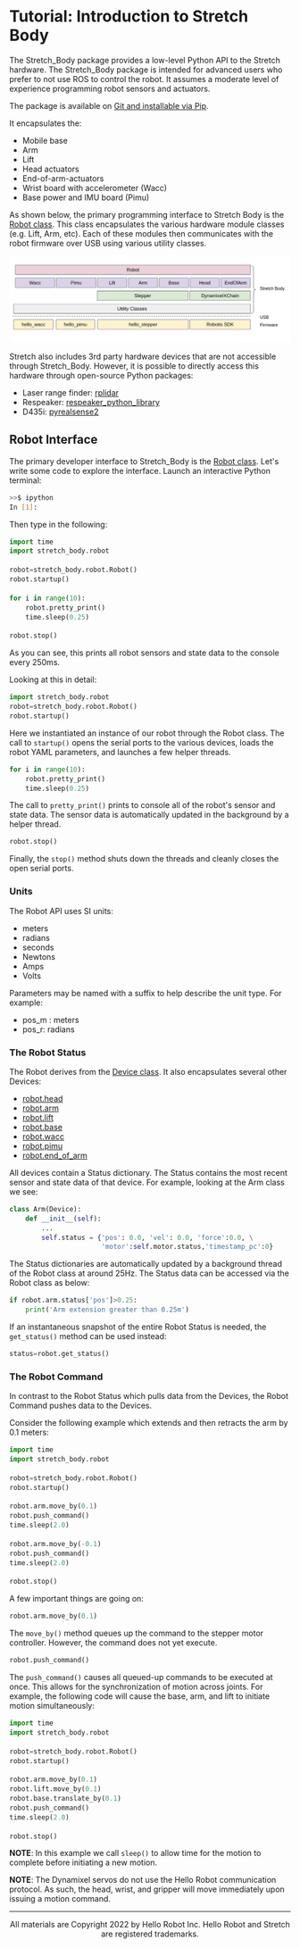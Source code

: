 # Tutorial: Introduction to Stretch Body
The Stretch_Body package provides a low-level Python API to the Stretch hardware.  The Stretch_Body package is intended for advanced users who prefer to not use ROS to control the robot. It assumes a moderate level of experience programming robot sensors and actuators.

The package is available on [Git and installable via Pip](https://github.com/hello-robot/stretch_body).

It encapsulates the:

* Mobile base 
* Arm 
* Lift 
* Head actuators
* End-of-arm-actuators
* Wrist board with accelerometer (Wacc)
* Base power and IMU board (Pimu)

As shown below, the primary programming interface to Stretch Body is the [Robot class](https://github.com/hello-robot/stretch_body/blob/master/body/stretch_body/robot.py). This class encapsulates the various hardware module classes  (e.g. Lift, Arm, etc). Each of these modules then communicates with the robot firmware over USB using various utility classes.

![alt_text](images/stretch_body_overview.png "image_tooltip")

Stretch also includes 3rd party hardware devices that are not accessible through Stretch_Body. However, it is possible to directly access this hardware through open-source Python packages:

* Laser range finder:  [rplidar](https://github.com/SkoltechRobotics/rplidar)
* Respeaker: [respeaker_python_library](https://github.com/respeaker/respeaker_python_library)
* D435i: [pyrealsense2](https://pypi.org/project/pyrealsense2/)


## Robot Interface

The primary developer interface to  Stretch_Body is the [Robot class](https://github.com/hello-robot/stretch_body/blob/master/body/stretch_body/robot.py).  Let's write some code to explore the interface. Launch an interactive Python terminal:

```bash
>>$ ipython
In [1]: 
```

Then type in the following:

```python linenums="1"
import time
import stretch_body.robot

robot=stretch_body.robot.Robot()
robot.startup()

for i in range(10):
	robot.pretty_print()
	time.sleep(0.25)
	
robot.stop()

```

As you can see, this prints all robot sensors and state data to the console every 250ms. 



Looking at this in detail:

```python linenums="4"
import stretch_body.robot
robot=stretch_body.robot.Robot()
robot.startup()
```

Here we instantiated an instance of our robot through the Robot class. The call to `startup()` opens the serial ports to the various devices, loads the robot YAML parameters, and launches a few helper threads.

```python linenums="7"
for i in range(10):
	robot.pretty_print()
	time.sleep(0.25)
```

The call to `pretty_print()` prints to console all of the robot's sensor and state data. The sensor data is automatically updated in the background by a helper thread.

```python linenums="11"
robot.stop()
```

Finally, the `stop()` method shuts down the threads and cleanly closes the open serial ports.

### Units

The Robot API uses SI units:

* meters
* radians
* seconds
* Newtons
* Amps
* Volts

Parameters may be named with a suffix to help describe the unit type. For example:

* pos_m : meters
* pos_r: radians

### The Robot Status

The Robot derives from the [Device class](https://github.com/hello-robot/stretch_body/blob/master/body/stretch_body/device.py). It also encapsulates several other Devices:

* [robot.head](https://github.com/hello-robot/stretch_body/blob/master/body/stretch_body/head.py)
* [robot.arm](https://github.com/hello-robot/stretch_body/blob/master/body/stretch_body/arm.py)
* [robot.lift](https://github.com/hello-robot/stretch_body/blob/master/body/stretch_body/lift.py)
* [robot.base](https://github.com/hello-robot/stretch_body/blob/master/body/stretch_body/base.py)
* [robot.wacc](https://github.com/hello-robot/stretch_body/blob/master/body/stretch_body/wacc.py)
* [robot.pimu](https://github.com/hello-robot/stretch_body/blob/master/body/stretch_body/pimu.py)
* [robot.end_of_arm](https://github.com/hello-robot/stretch_body/blob/master/body/stretch_body/end_of_arm.py)

All devices contain a Status dictionary. The Status contains the most recent sensor and state data of that device. For example, looking at the Arm class we see:

```python
class Arm(Device):
    def __init__(self):
        ...
		self.status = {'pos': 0.0, 'vel': 0.0, 'force':0.0, \
                       'motor':self.motor.status,'timestamp_pc':0}
```

The Status dictionaries are automatically updated by a background thread of the Robot class at around 25Hz. The Status data can be accessed via the Robot class as below:

```python
if robot.arm.status['pos']>0.25:
    print('Arm extension greater than 0.25m')
```

If an instantaneous snapshot of the entire Robot Status is needed, the `get_status()` method can be used instead:

```python
status=robot.get_status()
```

### The Robot Command

In contrast to the Robot Status which pulls data from the Devices, the Robot Command pushes data to the Devices.

Consider the following example which extends and then retracts the arm by 0.1 meters:

```python linenums="1"
import time
import stretch_body.robot

robot=stretch_body.robot.Robot()
robot.startup()

robot.arm.move_by(0.1)
robot.push_command()
time.sleep(2.0) 

robot.arm.move_by(-0.1)
robot.push_command()
time.sleep(2.0)
	
robot.stop()
```

A few important things are going on:

```python linenums="7"
robot.arm.move_by(0.1)
```

The `move_by()` method queues up the command to the stepper motor controller. However, the command does not yet execute.

```python linenums="8"
robot.push_command()
```

The `push_command()` causes all queued-up commands to be executed at once. This allows for the synchronization of motion across joints. For example, the following code will cause the base, arm, and lift to initiate motion simultaneously:

```python linenums="1"
import time
import stretch_body.robot

robot=stretch_body.robot.Robot()
robot.startup()

robot.arm.move_by(0.1)
robot.lift.move_by(0.1)
robot.base.translate_by(0.1)
robot.push_command()
time.sleep(2.0)
	
robot.stop()
```

**NOTE**: In this example we call `sleep()` to allow time for the motion to complete before initiating a new motion.

**NOTE**: The Dynamixel servos do not use the Hello Robot communication protocol. As such, the head, wrist, and gripper will move immediately upon issuing a motion command. 

------
<div align="center"> All materials are Copyright 2022 by Hello Robot Inc. Hello Robot and Stretch are registered trademarks.</div>